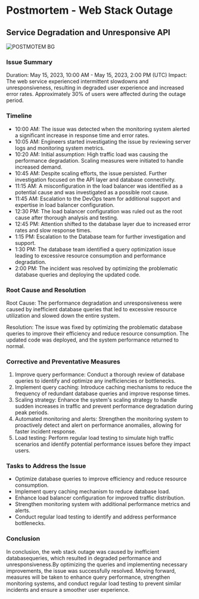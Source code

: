 # Postmortem - Web Stack Outage
## Service Degradation and Unresponsive API
![POSTMOTEM BG](https://github.com/pkonsomu2020/alx-system_engineering-devops/assets/113601561/ed14ca9f-84e0-46f7-83c9-3cb7ac0f6391)

### Issue Summary
Duration: May 15, 2023, 10:00 AM - May 15, 2023, 2:00 PM (UTC)
Impact: The web service experienced intermittent slowdowns and unresponsiveness, resulting in degraded user experience and increased error rates. Approximately 30% of users were affected during the outage period.

### Timeline
- 10:00 AM: The issue was detected when the monitoring system alerted a significant increase in response time and error rates.
- 10:05 AM: Engineers started investigating the issue by reviewing server logs and monitoring system metrics.
- 10:20 AM: Initial assumption: High traffic load was causing the performance degradation. Scaling measures were initiated to handle increased demand.
- 10:45 AM: Despite scaling efforts, the issue persisted. Further investigation focused on the API layer and database connectivity.
- 11:15 AM: A misconfiguration in the load balancer was identified as a potential cause and was investigated as a possible root cause.
- 11:45 AM: Escalation to the DevOps team for additional support and expertise in load balancer configuration.
- 12:30 PM: The load balancer configuration was ruled out as the root cause after thorough analysis and testing.
- 12:45 PM: Attention shifted to the database layer due to increased error rates and slow response times.
- 1:15 PM: Escalation to the Database team for further investigation and support.
- 1:30 PM: The database team identified a query optimization issue leading to excessive resource consumption and performance degradation.
- 2:00 PM: The incident was resolved by optimizing the problematic database queries and deploying the updated code.

### Root Cause and Resolution
Root Cause: The performance degradation and unresponsiveness were caused by inefficient database queries that led to excessive resource utilization and slowed down the entire system.

Resolution: The issue was fixed by optimizing the problematic database queries to improve their efficiency and reduce resource consumption. The updated code was deployed, and the system performance returned to normal.

### Corrective and Preventative Measures
1. Improve query performance: Conduct a thorough review of database queries to identify and optimize any inefficiencies or bottlenecks.
2. Implement query caching: Introduce caching mechanisms to reduce the frequency of redundant database queries and improve response times.
3. Scaling strategy: Enhance the system's scaling strategy to handle sudden increases in traffic and prevent performance degradation during peak periods.
4. Automated monitoring and alerts: Strengthen the monitoring system to proactively detect and alert on performance anomalies, allowing for faster incident response.
5. Load testing: Perform regular load testing to simulate high traffic scenarios and identify potential performance issues before they impact users.

### Tasks to Address the Issue
- Optimize database queries to improve efficiency and reduce resource consumption.
- Implement query caching mechanism to reduce database load.
- Enhance load balancer configuration for improved traffic distribution.
- Strengthen monitoring system with additional performance metrics and alerts.
- Conduct regular load testing to identify and address performance bottlenecks.

### Conclusion
In conclusion, the web stack outage was caused by inefficient databasequeries, which resulted in degraded performance and unresponsiveness.By optimizing the queries and implementing necessary improvements, the issue was successfully resolved. Moving forward, measures will be taken to enhance query performance, strengthen monitoring systems, and conduct regular load testing to prevent similar incidents and ensure a smoother user experience.

